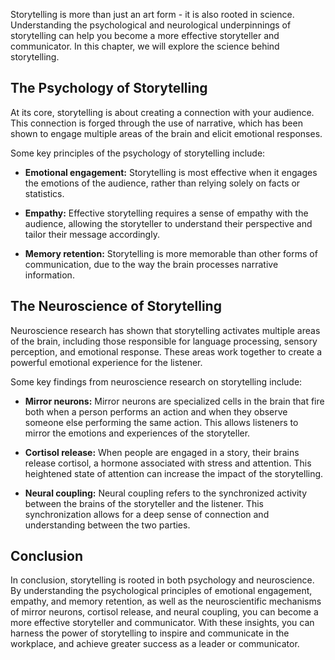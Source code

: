 
Storytelling is more than just an art form - it is also rooted in science. Understanding the psychological and neurological underpinnings of storytelling can help you become a more effective storyteller and communicator. In this chapter, we will explore the science behind storytelling.

The Psychology of Storytelling
------------------------------

At its core, storytelling is about creating a connection with your audience. This connection is forged through the use of narrative, which has been shown to engage multiple areas of the brain and elicit emotional responses.

Some key principles of the psychology of storytelling include:

* **Emotional engagement:** Storytelling is most effective when it engages the emotions of the audience, rather than relying solely on facts or statistics.

* **Empathy:** Effective storytelling requires a sense of empathy with the audience, allowing the storyteller to understand their perspective and tailor their message accordingly.

* **Memory retention:** Storytelling is more memorable than other forms of communication, due to the way the brain processes narrative information.

The Neuroscience of Storytelling
--------------------------------

Neuroscience research has shown that storytelling activates multiple areas of the brain, including those responsible for language processing, sensory perception, and emotional response. These areas work together to create a powerful emotional experience for the listener.

Some key findings from neuroscience research on storytelling include:

* **Mirror neurons:** Mirror neurons are specialized cells in the brain that fire both when a person performs an action and when they observe someone else performing the same action. This allows listeners to mirror the emotions and experiences of the storyteller.

* **Cortisol release:** When people are engaged in a story, their brains release cortisol, a hormone associated with stress and attention. This heightened state of attention can increase the impact of the storytelling.

* **Neural coupling:** Neural coupling refers to the synchronized activity between the brains of the storyteller and the listener. This synchronization allows for a deep sense of connection and understanding between the two parties.

Conclusion
----------

In conclusion, storytelling is rooted in both psychology and neuroscience. By understanding the psychological principles of emotional engagement, empathy, and memory retention, as well as the neuroscientific mechanisms of mirror neurons, cortisol release, and neural coupling, you can become a more effective storyteller and communicator. With these insights, you can harness the power of storytelling to inspire and communicate in the workplace, and achieve greater success as a leader or communicator.
